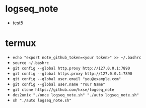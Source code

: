 # logseq_note
  * test5
# termux
  * `echo "export note_github_token=<your token>" >> ~/.bashrc`
  * `source ~/.bashrc`
  * `git config --global http.proxy http://127.0.0.1:7890`
  * `git config --global https.proxy http://127.0.0.1:7890`
  * `git config --global user.email "you@example.com"`
  * `git config --global user.name "Your Name"`
  * `git clone https://github.com/hxse/logseq_note`
  * `dos2unix "./once logseq_note.sh" "./auto logseq_note.sh"`
  * `sh "./auto logseq_note.sh"`
